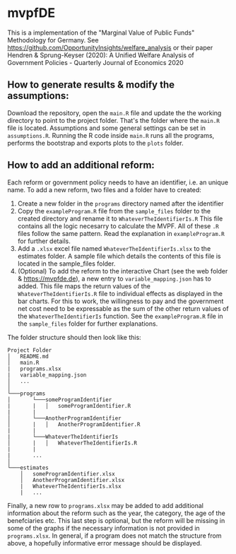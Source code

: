 # mvpfDE
This is a implementation of the "Marginal Value of Public Funds" Methodology for Germany. 
See https://github.com/OpportunityInsights/welfare_analysis or their paper Hendren & Sprung-Keyser (2020): A Unified Welfare Analysis of Government Policies - Quarterly Journal of Economics 2020
## How to generate results & modify the assumptions:
Download the repository, open the `main.R` file and update the the working directory to point to the project folder. That's the folder where the `main.R` file is located.
Assumptions and some general settings can be set in `assumptions.R`. Running the R code inside `main.R` runs all the programs, performs the bootstrap and exports plots to the `plots` folder. 
## How to add an additional reform:
Each reform or government policy needs to have an identifier, i.e. an unique name.
To add a new reform, two files and a folder have to created:
1. Create a new folder in the `programs` directory named after the identifier
2. Copy the `exampleProgram.R` file from the `sample_files` folder to the created directory and rename it to `WhateverTheIdentifierIs.R`
This file contains all the logic necesarry to calculate the MVPF. 
All of these `.R` files follow the same pattern. Read the explanation in `exampleProgram.R` for further details.
3. Add a `.xlsx` excel file named `WhateverTheIdentifierIs.xlsx` to the estimates folder. A sample file which details the contents of this file is located in the sample_files folder.
4. (Optional) To add the reform to the interactive Chart (see the web folder & https://mvpfde.de), a new entry to `variable_mapping.json` has to added. This file maps the return values of the `WhateverTheIdentifierIs.R` file to individual effects as displayed in the bar charts. For this to work, the willingness to pay and the government net cost need to be expressable as the sum of the other return values of the `WhateverTheIdentifierIs` function. See the  `exampleProgram.R` file in the `sample_files` folder for further explanations.

The folder structure should then look like this:
```
Project Folder
│   README.md
│   main.R
|   programs.xlsx
|   variable_mapping.json
│   ...
│
└───programs
│       └───someProgramIdentifier
|       |   │   someProgramIdentifier.R
|       |
│       └───AnotherProgramIdentifier
│       |   │   AnotherProgramIdentifier.R
|       |
|       └───WhateverTheIdentifierIs
│       |   │   WhateverTheIdentifierIs.R
|       |
|       ...
│   
└───estimates
    │   someProgramIdentifier.xlsx
    │   AnotherProgramIdentifier.xlsx
    |   WhateverTheIdentifierIs.xlsx
    |   ...
```

Finally, a new row to `programs.xlsx` may be added to add additional information about the reform such as the year, the category, the age of the benefciaries etc.
This last step is optional, but the reform will be missing in some of the graphs if the necessary information is not provided in `programs.xlsx`. In general, if a program does
not match the structure from above, a hopefully informative error message should be displayed.
